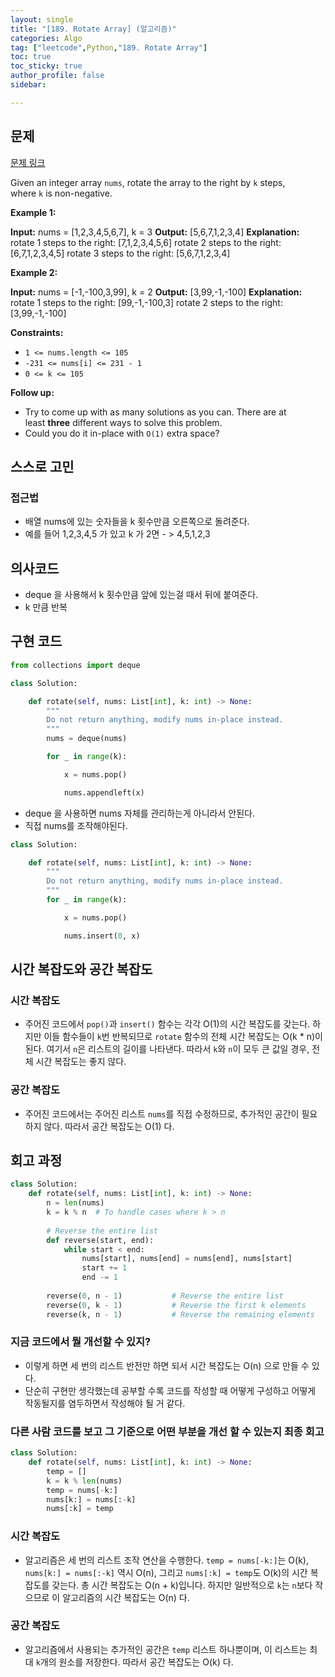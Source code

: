 ```yaml
---
layout: single
title: "[189. Rotate Array] (알고리즘)"
categories: Algo
tag: ["leetcode",Python,"189. Rotate Array"]
toc: true
toc_sticky: true
author_profile: false
sidebar:

---
```


## 문제

[문제 링크](https://leetcode.com/problems/rotate-array/?envType=study-plan-v2&envId=top-interview-150)

Given an integer array `nums`, rotate the array to the right by `k` steps, where `k` is non-negative.

**Example 1:**

**Input:** nums = [1,2,3,4,5,6,7], k = 3
**Output:** [5,6,7,1,2,3,4]
**Explanation:**
rotate 1 steps to the right: [7,1,2,3,4,5,6]
rotate 2 steps to the right: [6,7,1,2,3,4,5]
rotate 3 steps to the right: [5,6,7,1,2,3,4]

**Example 2:**

**Input:** nums = [-1,-100,3,99], k = 2
**Output:** [3,99,-1,-100]
**Explanation:** 
rotate 1 steps to the right: [99,-1,-100,3]
rotate 2 steps to the right: [3,99,-1,-100]

**Constraints:**

- `1 <= nums.length <= 105`
- `-231 <= nums[i] <= 231 - 1`
- `0 <= k <= 105`

**Follow up:**

- Try to come up with as many solutions as you can. There are at least **three** different ways to solve this problem.
- Could you do it in-place with `O(1)` extra space?
## 스스로 고민

### 접근법

- 배열 nums에 있는 숫자들을 k 횟수만큼 오른쪽으로 돌려준다.
- 예를 들어 1,2,3,4,5 가 있고 k 가 2면 - > 4,5,1,2,3 
## 의사코드

- deque 을 사용해서 k 횟수만큼 앞에 있는걸 때서 뒤에 붙여준다.
- k 만큼 반복


## 구현 코드

```python
from collections import deque

class Solution:

    def rotate(self, nums: List[int], k: int) -> None:
        """
        Do not return anything, modify nums in-place instead.
        """
        nums = deque(nums)

        for _ in range(k):

            x = nums.pop()

            nums.appendleft(x)
```

- deque 을 사용하면 nums 자체를 관리하는게 아니라서 안된다.
- 직접 nums를 조작해야된다.

```python
class Solution:

    def rotate(self, nums: List[int], k: int) -> None:
        """
        Do not return anything, modify nums in-place instead.
        """
        for _ in range(k):

            x = nums.pop()

            nums.insert(0, x)

```
## 시간 복잡도와 공간 복잡도

### 시간 복잡도

- 주어진 코드에서 `pop()`과 `insert()` 함수는 각각 O(1)의 시간 복잡도를 갖는다. 하지만 이들 함수들이 `k`번 반복되므로 `rotate` 함수의 전체 시간 복잡도는 O(k * n)이 된다. 여기서 `n`은 리스트의 길이를 나타낸다. 따라서 `k`와 `n`이 모두 큰 값일 경우, 전체 시간 복잡도는 좋지 않다.

### 공간 복잡도

- 주어진 코드에서는 주어진 리스트 `nums`를 직접 수정하므로, 추가적인 공간이 필요하지 않다. 따라서 공간 복잡도는 O(1) 다.

## 회고 과정

```python
class Solution:
    def rotate(self, nums: List[int], k: int) -> None:
        n = len(nums)
        k = k % n  # To handle cases where k > n
        
        # Reverse the entire list
        def reverse(start, end):
            while start < end:
                nums[start], nums[end] = nums[end], nums[start]
                start += 1
                end -= 1
        
        reverse(0, n - 1)           # Reverse the entire list
        reverse(0, k - 1)           # Reverse the first k elements
        reverse(k, n - 1)           # Reverse the remaining elements

```

### 지금 코드에서 뭘 개선할 수 있지?

- 이렇게 하면 세 번의 리스트 반전만 하면 되서 시간 복잡도는 O(n) 으로 만들 수 있다.
- 단순히 구현만 생각했는데 공부할 수록 코드를 작성할 때 어떻게 구성하고 어떻게 작동될지를 염두하면서 작성해야 될 거 같다.

### 다른 사람 코드를 보고 그 기준으로 어떤 부분을 개선 할 수 있는지 최종 회고

```python
class Solution:
    def rotate(self, nums: List[int], k: int) -> None:
        temp = []
        k = k % len(nums)
        temp = nums[-k:]
        nums[k:] = nums[:-k]
        nums[:k] = temp
```

### 시간 복잡도

- 알고리즘은 세 번의 리스트 조작 연산을 수행한다. `temp = nums[-k:]`는 O(k), `nums[k:] = nums[:-k]` 역시 O(n), 그리고 `nums[:k] = temp`도 O(k)의 시간 복잡도를 갖는다. 총 시간 복잡도는 O(n + k)입니다. 하지만 일반적으로 `k`는 `n`보다 작으므로 이 알고리즘의 시간 복잡도는 O(n) 다.

### 공간 복잡도

- 알고리즘에서 사용되는 추가적인 공간은 `temp` 리스트 하나뿐이며, 이 리스트는 최대 `k`개의 원소를 저장한다. 따라서 공간 복잡도는 O(k) 다.